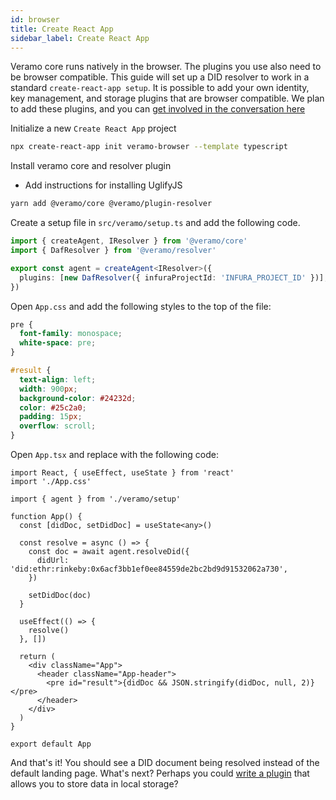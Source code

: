 ```yaml
---
id: browser
title: Create React App
sidebar_label: Create React App
---
```


Veramo core runs natively in the browser. The plugins you use also need to be browser compatible. This guide will set up a DID resolver to work in a standard `create-react-app setup`. It is possible to add your own identity, key management, and storage plugins that are browser compatible. We plan to add these plugins, and you can [get involved in the conversation here](https://github.com/uport-project/veramo/issues/276)

Initialize a new `Create React App` project

```bash
npx create-react-app init veramo-browser --template typescript
```

Install veramo core and resolver plugin
- Add instructions for installing UglifyJS
```bash
yarn add @veramo/core @veramo/plugin-resolver
```

Create a setup file in `src/veramo/setup.ts` and add the following code.

```ts
import { createAgent, IResolver } from '@veramo/core'
import { DafResolver } from '@veramo/resolver'

export const agent = createAgent<IResolver>({
  plugins: [new DafResolver({ infuraProjectId: 'INFURA_PROJECT_ID' })],
})
```

Open `App.css` and add the following styles to the top of the file:

```css
pre {
  font-family: monospace;
  white-space: pre;
}

#result {
  text-align: left;
  width: 900px;
  background-color: #24232d;
  color: #25c2a0;
  padding: 15px;
  overflow: scroll;
}
```

Open `App.tsx` and replace with the following code:

```tsx
import React, { useEffect, useState } from 'react'
import './App.css'

import { agent } from './veramo/setup'

function App() {
  const [didDoc, setDidDoc] = useState<any>()

  const resolve = async () => {
    const doc = await agent.resolveDid({
      didUrl: 'did:ethr:rinkeby:0x6acf3bb1ef0ee84559de2bc2bd9d91532062a730',
    })

    setDidDoc(doc)
  }

  useEffect(() => {
    resolve()
  }, [])

  return (
    <div className="App">
      <header className="App-header">
        <pre id="result">{didDoc && JSON.stringify(didDoc, null, 2)}</pre>
      </header>
    </div>
  )
}

export default App
```

And that's it! You should see a DID document being resolved instead of the default landing page. What's next? Perhaps you could [write a plugin](/docs/guides/create_plugin) that allows you to store data in local storage?
